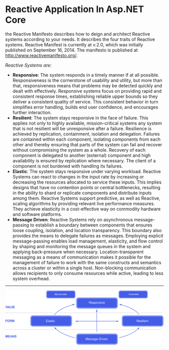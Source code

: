 # Reactive Application In Asp.NET Core

the Reactive Manifesto describes how to deign and architect Reactive systems according to your needs. It describes the four traits of Reactive systems. Reactive Manifest is currently at v.2.0, which was initially published on September 16, 2014. The manifesto is published at http://www.reactivemanifesto.org/.

*Reactive Systems are:*

* <a name="Responsive"></a>**Responsive**: The system responds in a timely manner if at all possible. Responsiveness is the cornerstone of usability and utility, but more than that, responsiveness means that problems may be detected quickly and dealt with effectively. Responsive systems focus on providing rapid and consistent response times, establishing reliable upper bounds so they deliver a consistent quality of service. This consistent behavior in turn simplifies error handling, builds end user confidence, and encourages further interaction. 
* <a name="Resilient"></a>**Resilient**: The system stays responsive in the face of failure. This applies not only to highly available, mission-critical systems any system that is not resilient will be unresponsive after a failure. Resilience is achieved by replication, containment, isolation and delegation. Failures are contained within each component, isolating components from each other and thereby ensuring that parts of the system can fail and recover without compromising the system as a whole. Recovery of each component is delegated to another (external) component and high availability is ensured by replication where necessary. The client of a component is not burdened with handling its failures.
* <a name="Elastic"></a>**Elastic**: The system stays responsive under varying workload. Reactive Systems can react to changes in the input rate by increasing or decreasing the resources allocated to service these inputs. This implies designs that have no contention points or central bottlenecks, resulting in the ability to shard or replicate components and distribute inputs among them. Reactive Systems support predictive, as well as Reactive, scaling algorithms by providing relevant live performance measures. They achieve elasticity in a cost-effective way on commodity hardware and software platforms.
* <a name="Message-Driven"></a>**Message Driven**: Reactive Systems rely on asynchronous message-passing to establish a boundary between components that ensures loose coupling, isolation, and location transparency. This boundary also provides the means to delegate failures as messages. Employing explicit message-passing enables load management, elasticity, and flow control by shaping and monitoring the message queues in the system and applying back-pressure when necessary. Location-transparent messaging as a means of communication makes it possible for the management of failure to work with the same constructs and semantics across a cluster or within a single host. Non-blocking communication allows recipients to only consume resources while active, leading to less system overhead.


---
![reactive-traits](./reactive-traits.svg)
